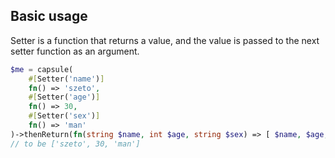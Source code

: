 
## Basic usage

Setter is a function that returns a value,
and the value is passed to the next setter function as an argument.
```php
$me = capsule(
    #[Setter('name')]
    fn() => 'szeto',
    #[Setter('age')]
    fn() => 30,
    #[Setter('sex')]
    fn() => 'man'
)->thenReturn(fn(string $name, int $age, string $sex) => [ $name, $age, $sex ]);
// to be ['szeto', 30, 'man']
```